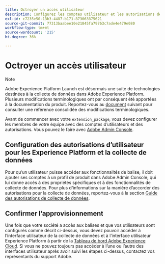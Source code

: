 ```yaml
---
title: Octroyer un accès utilisateur
description: Configurez les comptes utilisateur et les autorisations de balises des membres de votre équipe dans Adobe Experience Platform.
exl-id: c7235e50-13b3-4487-b171-873063875621
source-git-commit: 77313baabee10e21845fa79763c7ade4e479e080
workflow-type: tm+mt
source-wordcount: '215'
ht-degree: 36%

---
```


# Octroyer un accès utilisateur

>[!NOTE]
>
>Adobe Experience Platform Launch est désormais une suite de technologies destinées à la collecte de données dans Adobe Experience Platform. Plusieurs modifications terminologiques ont par conséquent été apportées à la documentation du produit. Reportez-vous au [document](../../term-updates.md) suivant pour consulter une référence consolidée des modifications terminologiques.

Avant de commencer avec votre `extension_package`, vous devez configurer les membres de votre équipe avec des comptes d’utilisateurs et des autorisations.  Vous pouvez le faire avec [Adobe Admin Console](https://adminconsole.adobe.com/).

## Configuration des autorisations d’utilisateur pour les Experience Platform et la collecte de données

Pour qu’un utilisateur puisse accéder aux fonctionnalités de balise, il doit ajouter ses comptes à un profil de produit dans Adobe Admin Console, qui lui donne accès à des propriétés spécifiques et à des fonctionnalités de collecte de données. Pour plus d’informations sur la manière d’accorder des autorisations pour la collecte de données, reportez-vous à la section [Guide des autorisations de collecte de données](../../../collection/permissions.md).

## Confirmer l’approvisionnement

Une fois que votre société a accès aux balises et que vos utilisateurs sont configurés comme décrit ci-dessus, vous devez pouvoir accéder à l’interface utilisateur de la collecte de données et à l’interface utilisateur Experience Platform à partir de la [Tableau de bord Adobe Experience Cloud](https://experience.adobe.com/). Si vous ne pouvez toujours pas accéder à l’une ou l’autre des interfaces utilisateur après avoir suivi les étapes ci-dessus, contactez vos représentants du support Adobe.
